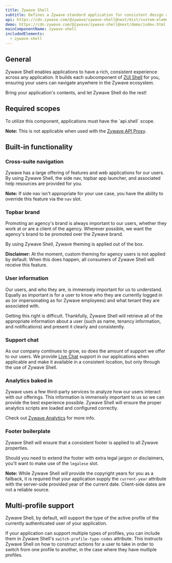 ```yaml
---
title: Zywave Shell
subtitle: Defines a Zywave-standard application for consistent design and navigation.
api: https://cdn.zywave.com/@zywave/zywave-shell@next/dist/custom-elements.json
demo: https://cdn.zywave.com/@zywave/zywave-shell@next/demo/index.html
mainComponentName: zywave-shell
includedElements:
  - zywave-shell
---
```

## General

Zywave Shell enables applications to have a rich, consistent experience across any application. It builds each subcomponent of [ZUI Shell](/design-system/components/shell) for you, ensuring your users can navigate anywhere in the Zywave ecosystem. 

Bring your application's contents, and let Zywave Shell do the rest!

## Required scopes

To utilize this component, applications must have the \`api.shell\` scope.

**Note:** This is not applicable when used with the [Zywave API Proxy](/application-framework/components/api-proxy/?tab=usage).

## Built-in functionality

### Cross-suite navigation

Zywave has a large offering of features and web applications for our users. By using Zywave Shell, the side nav, topbar app launcher, and associated help resources are provided for you.

**Note:** If side nav isn't appropriate for your use case, you have the ability to override this feature via the `nav` slot.

### Topbar brand

Promoting an agency's brand is always important to our users, whether they work at or are a client of the agency. Wherever possible, we want the agency's brand to be promoted over the Zywave brand.

By using Zywave Shell, Zywave theming is applied out of the box.

**Disclaimer:** At the moment, custom theming for agency users is not applied by default. When this does happen, all consumers of Zywave Shell will receive this feature.

### User information

Our users, and who they are, is immensely important for us to understand. Equally as important is for a user to know who they are currently logged in as (or impersonating as for Zywave employees) and what tenant they are associated with.

Getting this right is difficult. Thankfully, Zywave Shell will retrieve all of the appropriate information about a user (such as name, tenancy information, and notifications) and present it clearly and consistently.

### Support chat

As our company continues to grow, so does the amount of support we offer to our users. We provide [Live Chat](/application-framework/components/livechat/) support in our applications when applicable and make it available in a consistent location, but only through the use of Zywave Shell.

### Analytics baked in

Zywave uses a few third-party services to analyze how our users interact with our offerings. This information is immensely important to us so we can provide the best experience possible. Zywave Shell will ensure the proper analytics scripts are loaded and configured correctly.

Check out [Zywave Analytics](/application-framework/components/analytics) for more info.

### Footer boilerplate

Zywave Shell will ensure that a consistent footer is applied to all Zywave properties.

Should you need to extend the footer with extra legal jargon or disclaimers, you'll want to make use of the `legalese` slot.

**Note:** While Zywave Shell *will* provide the copyright years for you as a fallback, it is required that your application supply the `current-year` attribute with the server-side provided year of the current date. Client-side dates are not a reliable source.

## Multi-profile support

Zywave Shell, by default, will support the type of the active profile of the currently authenticated user of your application.

If your application can support multiple types of profiles, you can include them in Zywave Shell's `switch-profile-type-codes` attribute. This instructs Zywave Shell on how to construct actions for a user to take in order to switch from one profile to another, in the case where they have multiple profiles.